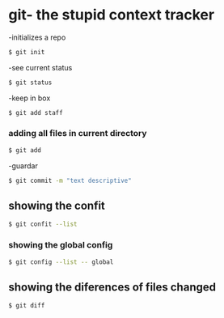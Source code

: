 # git- the stupid context tracker
-initializes a repo
```sh
$ git init
```
-see current status
```sh
$ git status
```
-keep in box
```sh
$ git add staff
```
### adding all files in current directory
```sh
$ git add
````

-guardar 
```sh
$ git commit -m "text descriptive"
```
## showing the confit
```sh
$ git confit --list
```
### showing the global config
```sh
$ git config --list -- global
```
## showing the diferences of files changed
```sh
$ git diff
```
## 

